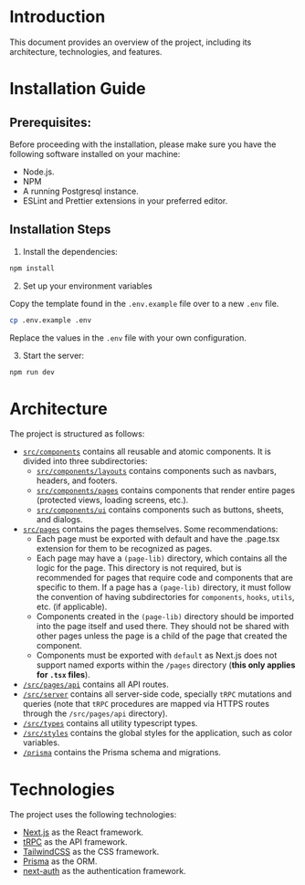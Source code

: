 # Introduction

This document provides an overview of the project, including its architecture, technologies, and features.

# Installation Guide

## Prerequisites:

Before proceeding with the installation, please make sure you have the following software installed on your machine:

- Node.js.
- NPM
- A running Postgresql instance.
- ESLint and Prettier extensions in your preferred editor.

## Installation Steps

1. Install the dependencies:

```bash
npm install
```

2. Set up your environment variables

Copy the template found in the `.env.example` file over to a new `.env` file.

```bash
cp .env.example .env
```

Replace the values in the `.env` file with your own configuration.

3. Start the server:

```bash
npm run dev
```

# Architecture

The project is structured as follows:

- [`src/components`](./src/components) contains all reusable and atomic components. It is divided into three subdirectories:
  - [`src/components/layouts`](./src/components/layouts) contains components such as navbars, headers, and footers.
  - [`src/components/pages`](./src/components/pages) contains components that render entire pages (protected views, loading screens, etc.).
  - [`src/components/ui`](./src/components/ui) contains components such as buttons, sheets, and dialogs.
- [`src/pages`](./src/pages) contains the pages themselves. Some recommendations:
  - Each page must be exported with default and have the .page.tsx extension for them to be recognized as pages.
  - Each page may have a `(page-lib)` directory, which contains all the logic for the page. This directory is not required, but is recommended for pages that require code and components that are specific to them. If a page has a `(page-lib)` directory, it must follow the convention of having subdirectories for `components`, `hooks`, `utils`, etc. (if applicable).
  - Components created in the `(page-lib)` directory should be imported into the page itself and used there. They should not be shared with other pages unless the page is a child of the page that created the component.
  - Components must be exported with `default` as Next.js does not support named exports within the `/pages` directory (**this only applies for `.tsx` files**).
- [`/src/pages/api`](./src/pages/api) contains all API routes.
- [`/src/server`](./src/server) contains all server-side code, specially `tRPC` mutations and queries (note that `tRPC` procedures are mapped via HTTPS routes through the `/src/pages/api` directory).
- [`/src/types`](./src/types) contains all utility typescript types.
- [`/src/styles`](./src/styles) contains the global styles for the application, such as color variables.
- [`/prisma`](./prisma) contains the Prisma schema and migrations.

# Technologies

The project uses the following technologies:

- [Next.js](https://nextjs.org/) as the React framework.
- [tRPC](https://trpc.io/) as the API framework.
- [TailwindCSS](https://tailwindcss.com/) as the CSS framework.
- [Prisma](https://www.prisma.io/) as the ORM.
- [next-auth](https://next-auth.js.org/) as the authentication framework.
